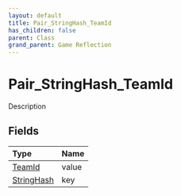 ```yaml
---
layout: default
title: Pair_StringHash_TeamId
has_children: false
parent: Class
grand_parent: Game Reflection
---
```

# Pair_StringHash_TeamId
Description 

## Fields

| Type | Name |
|:----------|:--------------|
| [TeamId](/riftbreaker-wiki/docs/game-reflection/classes/team_id/) | value |
| [StringHash](/riftbreaker-wiki/docs/game-reflection/classes/string_hash/) | key |

